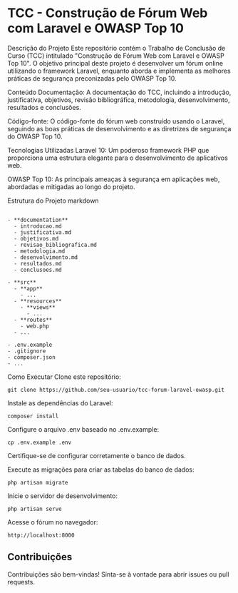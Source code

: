 
# TCC - Construção de Fórum Web com Laravel e OWASP Top 10

Descrição do Projeto
Este repositório contém o Trabalho de Conclusão de Curso (TCC) intitulado "Construção de Fórum Web com Laravel e OWASP Top 10". O objetivo principal deste projeto é desenvolver um fórum online utilizando o framework Laravel, enquanto aborda e implementa as melhores práticas de segurança preconizadas pelo OWASP Top 10.

Conteúdo
Documentação: A documentação do TCC, incluindo a introdução, justificativa, objetivos, revisão bibliográfica, metodologia, desenvolvimento, resultados e conclusões.

Código-fonte: O código-fonte do fórum web construído usando o Laravel, seguindo as boas práticas de desenvolvimento e as diretrizes de segurança do OWASP Top 10.

Tecnologias Utilizadas
Laravel 10: Um poderoso framework PHP que proporciona uma estrutura elegante para o desenvolvimento de aplicativos web.

OWASP Top 10: As principais ameaças à segurança em aplicações web, abordadas e mitigadas ao longo do projeto.

Estrutura do Projeto
markdown
```

- **documentation**
  - introducao.md
  - justificativa.md
  - objetivos.md
  - revisao_bibliografica.md
  - metodologia.md
  - desenvolvimento.md
  - resultados.md
  - conclusoes.md

- **src**
  - **app**
    - ...
  - **resources**
    - **views**
      - ...
  - **routes**
    - web.php
  - ...

- .env.example
- .gitignore
- composer.json
- ...
```
Como Executar
Clone este repositório:

```
git clone https://github.com/seu-usuario/tcc-forum-laravel-owasp.git
```
Instale as dependências do Laravel:

```
composer install
```
Configure o arquivo .env baseado no .env.example:

```
cp .env.example .env
```
Certifique-se de configurar corretamente o banco de dados.

Execute as migrações para criar as tabelas do banco de dados:
```
php artisan migrate
```
Inicie o servidor de desenvolvimento:
```
php artisan serve
```
Acesse o fórum no navegador:
```
http://localhost:8000
```
## Contribuições
Contribuições são bem-vindas! Sinta-se à vontade para abrir issues ou pull requests.
